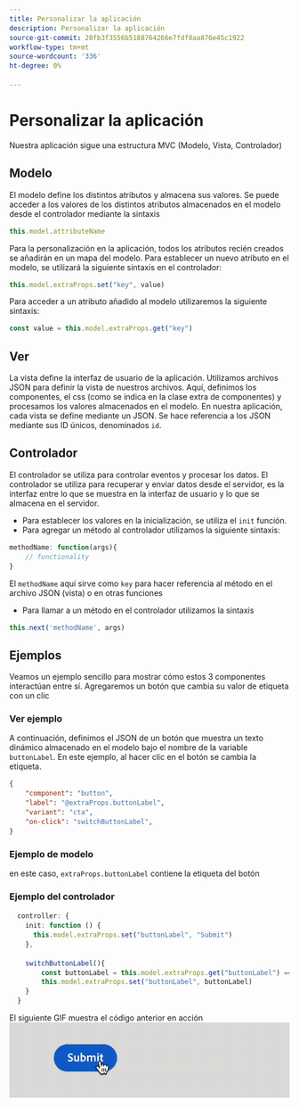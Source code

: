 ```yaml
---
title: Personalizar la aplicación
description: Personalizar la aplicación
source-git-commit: 20fb3f3556b5188764266e7fdf8aa876e45c1922
workflow-type: tm+mt
source-wordcount: '336'
ht-degree: 0%

---
```


# Personalizar la aplicación

Nuestra aplicación sigue una estructura MVC (Modelo, Vista, Controlador)

## Modelo

El modelo define los distintos atributos y almacena sus valores. Se puede acceder a los valores de los distintos atributos almacenados en el modelo desde el controlador mediante la sintaxis

```typescript
this.model.attributeName
```

Para la personalización en la aplicación, todos los atributos recién creados se añadirán en un mapa del modelo.
Para establecer un nuevo atributo en el modelo, se utilizará la siguiente sintaxis en el controlador:

```typescript
this.model.extraProps.set("key", value)
```

Para acceder a un atributo añadido al modelo utilizaremos la siguiente sintaxis:

```typescript
const value = this.model.extraProps.get("key")
```

## Ver

La vista define la interfaz de usuario de la aplicación. Utilizamos archivos JSON para definir la vista de nuestros archivos. Aquí, definimos los componentes, el css (como se indica en la clase extra de componentes) y procesamos los valores almacenados en el modelo.
En nuestra aplicación, cada vista se define mediante un JSON. Se hace referencia a los JSON mediante sus ID únicos, denominados `id`.

## Controlador

El controlador se utiliza para controlar eventos y procesar los datos. El controlador se utiliza para recuperar y enviar datos desde el servidor, es la interfaz entre lo que se muestra en la interfaz de usuario y lo que se almacena en el servidor.

- Para establecer los valores en la inicialización, se utiliza el `init` función.
- Para agregar un método al controlador utilizamos la siguiente sintaxis:

```typescript
methodName: function(args){
    // functionality
}
```

El `methodName` aquí sirve como `key` para hacer referencia al método en el archivo JSON (vista) o en otras funciones

- Para llamar a un método en el controlador utilizamos la sintaxis

```typescript
this.next('methodName', args)
```

## Ejemplos

Veamos un ejemplo sencillo para mostrar cómo estos 3 componentes interactúan entre sí.
Agregaremos un botón que cambia su valor de etiqueta con un clic

### Ver ejemplo

A continuación, definimos el JSON de un botón que muestra un texto dinámico almacenado en el modelo bajo el nombre de la variable `buttonLabel`.
En este ejemplo, al hacer clic en el botón se cambia la etiqueta.

```JSON
{
    "component": "button",
    "label": "@extraProps.buttonLabel",
    "variant": "cta",
    "on-click": "switchButtonLabel",
}
```

### Ejemplo de modelo

en este caso, `extraProps.buttonLabel` contiene la etiqueta del botón

### Ejemplo del controlador

```typescript
  controller: {
    init: function () {
      this.model.extraProps.set("buttonLabel", "Submit")
    },

    switchButtonLabel(){
        const buttonLabel = this.model.extraProps.get("buttonLabel") === "Submit"? "Cancel" : "Submit"
        this.model.extraProps.set("buttonLabel", buttonLabel)
    }
  }
```

El siguiente GIF muestra el código anterior en acción
![basic_customization](imgs/basic_customisation.gif "Botón de personalización básica")
